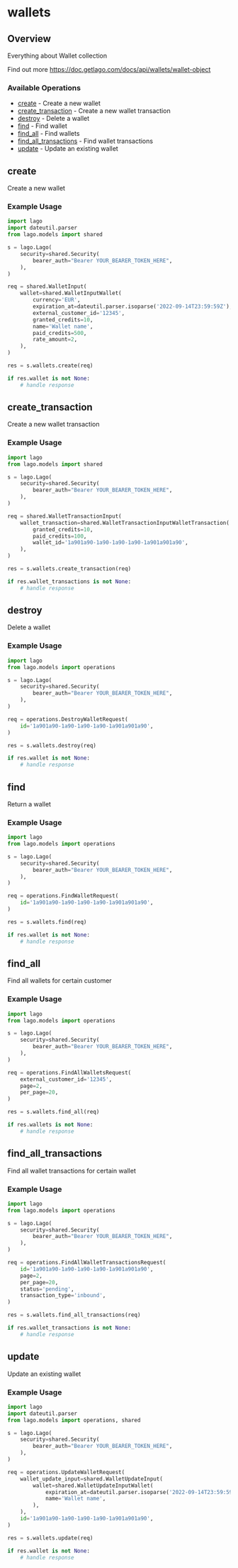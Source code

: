 # wallets

## Overview

Everything about Wallet collection

Find out more
<https://doc.getlago.com/docs/api/wallets/wallet-object>
### Available Operations

* [create](#create) - Create a new wallet
* [create_transaction](#create_transaction) - Create a new wallet transaction
* [destroy](#destroy) - Delete a wallet
* [find](#find) - Find wallet
* [find_all](#find_all) - Find wallets
* [find_all_transactions](#find_all_transactions) - Find wallet transactions
* [update](#update) - Update an existing wallet

## create

Create a new wallet

### Example Usage

```python
import lago
import dateutil.parser
from lago.models import shared

s = lago.Lago(
    security=shared.Security(
        bearer_auth="Bearer YOUR_BEARER_TOKEN_HERE",
    ),
)

req = shared.WalletInput(
    wallet=shared.WalletInputWallet(
        currency='EUR',
        expiration_at=dateutil.parser.isoparse('2022-09-14T23:59:59Z'),
        external_customer_id='12345',
        granted_credits=10,
        name='Wallet name',
        paid_credits=500,
        rate_amount=2,
    ),
)

res = s.wallets.create(req)

if res.wallet is not None:
    # handle response
```

## create_transaction

Create a new wallet transaction

### Example Usage

```python
import lago
from lago.models import shared

s = lago.Lago(
    security=shared.Security(
        bearer_auth="Bearer YOUR_BEARER_TOKEN_HERE",
    ),
)

req = shared.WalletTransactionInput(
    wallet_transaction=shared.WalletTransactionInputWalletTransaction(
        granted_credits=10,
        paid_credits=100,
        wallet_id='1a901a90-1a90-1a90-1a90-1a901a901a90',
    ),
)

res = s.wallets.create_transaction(req)

if res.wallet_transactions is not None:
    # handle response
```

## destroy

Delete a wallet

### Example Usage

```python
import lago
from lago.models import operations

s = lago.Lago(
    security=shared.Security(
        bearer_auth="Bearer YOUR_BEARER_TOKEN_HERE",
    ),
)

req = operations.DestroyWalletRequest(
    id='1a901a90-1a90-1a90-1a90-1a901a901a90',
)

res = s.wallets.destroy(req)

if res.wallet is not None:
    # handle response
```

## find

Return a wallet

### Example Usage

```python
import lago
from lago.models import operations

s = lago.Lago(
    security=shared.Security(
        bearer_auth="Bearer YOUR_BEARER_TOKEN_HERE",
    ),
)

req = operations.FindWalletRequest(
    id='1a901a90-1a90-1a90-1a90-1a901a901a90',
)

res = s.wallets.find(req)

if res.wallet is not None:
    # handle response
```

## find_all

Find all wallets for certain customer

### Example Usage

```python
import lago
from lago.models import operations

s = lago.Lago(
    security=shared.Security(
        bearer_auth="Bearer YOUR_BEARER_TOKEN_HERE",
    ),
)

req = operations.FindAllWalletsRequest(
    external_customer_id='12345',
    page=2,
    per_page=20,
)

res = s.wallets.find_all(req)

if res.wallets is not None:
    # handle response
```

## find_all_transactions

Find all wallet transactions for certain wallet

### Example Usage

```python
import lago
from lago.models import operations

s = lago.Lago(
    security=shared.Security(
        bearer_auth="Bearer YOUR_BEARER_TOKEN_HERE",
    ),
)

req = operations.FindAllWalletTransactionsRequest(
    id='1a901a90-1a90-1a90-1a90-1a901a901a90',
    page=2,
    per_page=20,
    status='pending',
    transaction_type='inbound',
)

res = s.wallets.find_all_transactions(req)

if res.wallet_transactions is not None:
    # handle response
```

## update

Update an existing wallet

### Example Usage

```python
import lago
import dateutil.parser
from lago.models import operations, shared

s = lago.Lago(
    security=shared.Security(
        bearer_auth="Bearer YOUR_BEARER_TOKEN_HERE",
    ),
)

req = operations.UpdateWalletRequest(
    wallet_update_input=shared.WalletUpdateInput(
        wallet=shared.WalletUpdateInputWallet(
            expiration_at=dateutil.parser.isoparse('2022-09-14T23:59:59Z'),
            name='Wallet name',
        ),
    ),
    id='1a901a90-1a90-1a90-1a90-1a901a901a90',
)

res = s.wallets.update(req)

if res.wallet is not None:
    # handle response
```
